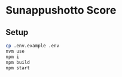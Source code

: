 # Sunappushotto Score


## Setup

```bash
cp .env.example .env
nvm use
npm i
npm build
npm start
```
